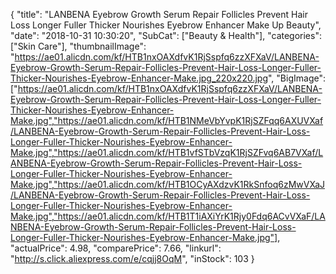 {
	"title": "LANBENA Eyebrow Growth Serum Repair Follicles Prevent Hair Loss Longer Fuller Thicker Nourishes Eyebrow Enhancer Make Up Beauty",
	"date": "2018-10-31 10:30:20",
	"SubCat": ["Beauty & Health"],
	"categories": ["Skin Care"],
	"thumbnailImage": "https://ae01.alicdn.com/kf/HTB1nxOAXdfvK1RjSspfq6zzXFXaV/LANBENA-Eyebrow-Growth-Serum-Repair-Follicles-Prevent-Hair-Loss-Longer-Fuller-Thicker-Nourishes-Eyebrow-Enhancer-Make.jpg_220x220.jpg",
	"BigImage": ["https://ae01.alicdn.com/kf/HTB1nxOAXdfvK1RjSspfq6zzXFXaV/LANBENA-Eyebrow-Growth-Serum-Repair-Follicles-Prevent-Hair-Loss-Longer-Fuller-Thicker-Nourishes-Eyebrow-Enhancer-Make.jpg","https://ae01.alicdn.com/kf/HTB1NMeVbYvpK1RjSZFqq6AXUVXaf/LANBENA-Eyebrow-Growth-Serum-Repair-Follicles-Prevent-Hair-Loss-Longer-Fuller-Thicker-Nourishes-Eyebrow-Enhancer-Make.jpg","https://ae01.alicdn.com/kf/HTB1vfSTbVzqK1RjSZFvq6AB7VXaf/LANBENA-Eyebrow-Growth-Serum-Repair-Follicles-Prevent-Hair-Loss-Longer-Fuller-Thicker-Nourishes-Eyebrow-Enhancer-Make.jpg","https://ae01.alicdn.com/kf/HTB1OCyAXdzvK1RkSnfoq6zMwVXaJ/LANBENA-Eyebrow-Growth-Serum-Repair-Follicles-Prevent-Hair-Loss-Longer-Fuller-Thicker-Nourishes-Eyebrow-Enhancer-Make.jpg","https://ae01.alicdn.com/kf/HTB1T1iAXiYrK1Rjy0Fdq6ACvVXaF/LANBENA-Eyebrow-Growth-Serum-Repair-Follicles-Prevent-Hair-Loss-Longer-Fuller-Thicker-Nourishes-Eyebrow-Enhancer-Make.jpg"],
	"actualPrice": 4.98,
	"comparePrice": 7.66,
	"linkurl": "http://s.click.aliexpress.com/e/cqjj8OqM",
	"inStock": 103
}
